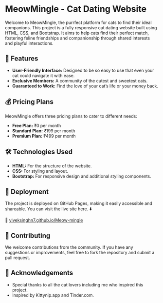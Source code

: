 <h1>MeowMingle - Cat Dating Website</h1>
Welcome to MeowMingle, the purrfect platform for cats to find their ideal companions. 
This project is a fully responsive cat dating website built using HTML, CSS, and Bootstrap. 
It aims to help cats find their perfect match, fostering feline friendships and companionship through shared interests and playful interactions.

<h2>🌟 Features</h2>
<ul>
  <li><strong>User-Friendly Interface:</strong> Designed to be so easy to use that even your cat could navigate it with ease.</li>
  <li><strong>Exclusive Members:</strong> A community of the cutest and sweetest cats.</li>
  <li><strong>Guaranteed to Work:</strong> Find the love of your cat’s life or your money back.</li>
</ul>

<h2>💰 Pricing Plans</h2>
<p>MeowMingle offers three pricing plans to cater to different needs:</p>
<ul>
<li><strong>Free Plan:</strong> ₹0 per month</li>
<li><strong>Standard Plan:</strong> ₹199 per month</li>
<li><strong>Premium Plan:</strong> ₹499 per month</li>
</ul>

<h2>🛠️ Technologies Used</h2>
<ul>
  <li><strong>HTML:</strong> For the structure of the website.</li>
  <li><strong>CSS:</strong> For styling and layout.</li>
  <li><strong>Bootstrap:</strong> For responsive design and additional styling components.</li>
</ul>

<h2>🚀 Deployment</h2>
<p>The project is deployed on GitHub Pages, making it easily accessible and shareable. You can visit the live site here. ⬇️</p>
🔗<span> </span><a href="https://viveksinghn7.github.io/Meow-mingle/">viveksinghn7.github.io/Meow-mingle</a>

<h2>🤝 Contributing</h2>
We welcome contributions from the community. If you have any suggestions or improvements, feel free to fork the repository and submit a pull request.

<h2>🙏 Acknowledgements</h2>
<ul>
  <li>Special thanks to all the cat lovers including me who inspired this project.</li>
  <li>Inspired by Kittynip.app and Tinder.com.</li>
  </ul>
